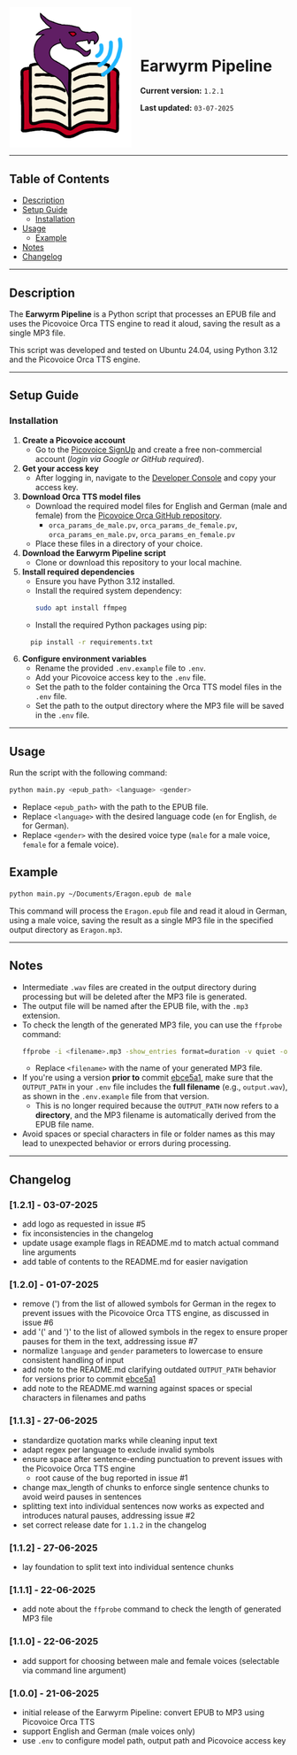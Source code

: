 <div style="display: flex; align-items: center; gap: 15px;">
  <img src="./assets/logo.png" alt="Earwyrm Pipeline Logo" width="222" />
  <div>
    <h1>Earwyrm Pipeline</h1>
    <p><strong>Current version:</strong> <code>1.2.1</code></p>
    <p><strong>Last updated:</strong> <code>03-07-2025</code></p>
  </div>
</div>

---

## Table of Contents

- [Description](#description)
- [Setup Guide](#setup-guide)
  - [Installation](#installation)
- [Usage](#usage)
  - [Example](#example)
- [Notes](#notes)
- [Changelog](#changelog)

---

## Description
The **Earwyrm Pipeline** is a Python script that processes an EPUB file and uses the Picovoice Orca TTS engine to read it aloud, saving the result as a single MP3 file.

This script was developed and tested on Ubuntu 24.04, using Python 3.12 and the Picovoice Orca TTS engine.

---

## Setup Guide

### Installation

1. **Create a Picovoice account**
   - Go to the [Picovoice SignUp](https://console.picovoice.ai/signup) and create a free non-commercial account (*login via Google or GitHub required*).
2. **Get your access key**
   - After logging in, navigate to the [Developer Console](https://console.picovoice.ai/) and copy your access key.
3. **Download Orca TTS model files**
   - Download the required model files for English and German (male and female) from the [Picovoice Orca GitHub repository](https://github.com/Picovoice/orca/tree/main/lib/common).
     - `orca_params_de_male.pv`, `orca_params_de_female.pv`, `orca_params_en_male.pv`, `orca_params_en_female.pv`
   - Place these files in a directory of your choice.
4. **Download the Earwyrm Pipeline script**
   - Clone or download this repository to your local machine.
5. **Install required dependencies**
   - Ensure you have Python 3.12 installed.
   - Install the required system dependency:
     ```bash
     sudo apt install ffmpeg
     ```
   - Install the required Python packages using pip:
   ```bash
     pip install -r requirements.txt
     ```
6. **Configure environment variables**
    - Rename the provided `.env.example` file to `.env`.
    - Add your Picovoice access key to the `.env` file.
    - Set the path to the folder containing the Orca TTS model files in the `.env` file.
    - Set the path to the output directory where the MP3 file will be saved in the `.env` file.

---

## Usage
Run the script with the following command:
```bash
python main.py <epub_path> <language> <gender>
```
- Replace `<epub_path>` with the path to the EPUB file.
- Replace `<language>` with the desired language code (`en` for English, `de` for German).
- Replace `<gender>` with the desired voice type (`male` for a male voice, `female` for a female voice).

## Example
```bash
python main.py ~/Documents/Eragon.epub de male
```
This command will process the `Eragon.epub` file and read it aloud in German, using a male voice, saving the result as a single MP3 file in the specified output directory as `Eragon.mp3`.

---

## Notes
- Intermediate `.wav` files are created in the output directory during processing but will be deleted after the MP3 file is generated.
- The output file will be named after the EPUB file, with the `.mp3` extension.
- To check the length of the generated MP3 file, you can use the `ffprobe` command:
   ```bash
   ffprobe -i <filename>.mp3 -show_entries format=duration -v quiet -of csv="p=0" | awk '{printf "%02d:%02d:%02d\n", $1/3600, ($1%3600)/60, $1%60}'
   ```
   - Replace `<filename>` with the name of your generated MP3 file.
- If you're using a version **prior to** commit [ebce5a1](https://github.com/Fischer-Jessica/earwyrm-pipeline/commit/ebce5a1b7ca439a2a9e0b12b0b4046da7d4158a9), make sure that the `OUTPUT_PATH` in your `.env` file includes the **full filename** (e.g., `output.wav`), as shown in the `.env.example` file from that version.
  - This is no longer required because the `OUTPUT_PATH` now refers to a **directory**, and the MP3 filename is automatically derived from the EPUB file name.
- Avoid spaces or special characters in file or folder names as this may lead to unexpected behavior or errors during processing.

---

## Changelog
### [1.2.1] - 03-07-2025
- add logo as requested in issue #5
- fix inconsistencies in the changelog
- update usage example flags in README.md to match actual command line arguments
- add table of contents to the README.md for easier navigation

### [1.2.0] - 01-07-2025
- remove (') from the list of allowed symbols for German in the regex to prevent issues with the Picovoice Orca TTS engine, as discussed in issue #6
- add '(' and ')' to the list of allowed symbols in the regex to ensure proper pauses for them in the text, addressing issue #7
- normalize `language` and `gender` parameters to lowercase to ensure consistent handling of input
- add note to the README.md clarifying outdated `OUTPUT_PATH` behavior for versions prior to commit [ebce5a1](https://github.com/Fischer-Jessica/earwyrm-pipeline/commit/ebce5a1b7ca439a2a9e0b12b0b4046da7d4158a9)
- add note to the README.md warning against spaces or special characters in filenames and paths

### [1.1.3] - 27-06-2025
- standardize quotation marks while cleaning input text
- adapt regex per language to exclude invalid symbols
- ensure space after sentence-ending punctuation to prevent issues with the Picovoice Orca TTS engine
  - root cause of the bug reported in issue #1
- change max_length of chunks to enforce single sentence chunks to avoid weird pauses in sentences
- splitting text into individual sentences now works as expected and introduces natural pauses, addressing issue #2
- set correct release date for `1.1.2` in the changelog

### [1.1.2] - 27-06-2025
- lay foundation to split text into individual sentence chunks

### [1.1.1] - 22-06-2025
- add note about the `ffprobe` command to check the length of generated MP3 file

### [1.1.0] - 22-06-2025
- add support for choosing between male and female voices (selectable via command line argument)

### [1.0.0] - 21-06-2025
- initial release of the Earwyrm Pipeline: convert EPUB to MP3 using Picovoice Orca TTS
- support English and German (male voices only)
- use `.env` to configure model path, output path and Picovoice access key